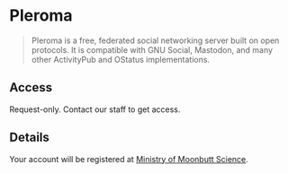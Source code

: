 # Pleroma

> Pleroma is a free, federated social networking server built on open protocols.
It is compatible with GNU Social, Mastodon, and many other ActivityPub and
OStatus implementations.

## Access

Request-only. Contact our staff to get access.

## Details

Your account will be registered at [Ministry of Moonbutt Science](https://ministry.moonbutt.Science).